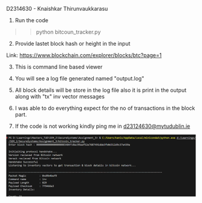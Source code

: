 D2314630 - Knaishkar Thirunvaukkarasu

1. Run the code

>> python bitcoun_tracker.py  

2. Provide lastet block hash or height in the input 

Link: https://www.blockchain.com/explorer/blocks/btc?page=1

3. This is command line based viewer

4. You will see a log file generated named "output.log" 

5. All block details will be store in the log file also it is print in the output along with "tx" inv vector messages

6. I was able to do everything expect for the no of transactions in the block part.

7. If the code is not working kindly ping me in d23124630@mytudublin.ie


![alt text](image.png)
